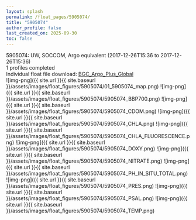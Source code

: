 ```yaml
---
layout: splash
permalink: /float_pages/5905074/
title: "5905074"
author_profile: false
last_created_on: 2025-09-30
toc: false
---
```

 
5905074: UW, SOCCOM, Argo equivalent (2017-12-26T15:36 to 2017-12-26T15:36)\
1 profiles completed\
Individual float file download: [BGC_Argo_Plus_Global](https://ftp.soest.hawaii.edu/bgc_argo_plus/Individual_Floats/outliers_removed/5905074_Sprof_processed.nc)\
![img-png]({{ site.url }}{{ site.baseurl }}/assets/images/float_figures/5905074/01_5905074_map.png)
![img-png]({{ site.url }}{{ site.baseurl }}/assets/images/float_figures/5905074/5905074_BBP700.png)
![img-png]({{ site.url }}{{ site.baseurl }}/assets/images/float_figures/5905074/5905074_CDOM.png)
![img-png]({{ site.url }}{{ site.baseurl }}/assets/images/float_figures/5905074/5905074_CHLA.png)
![img-png]({{ site.url }}{{ site.baseurl }}/assets/images/float_figures/5905074/5905074_CHLA_FLUORESCENCE.png)
![img-png]({{ site.url }}{{ site.baseurl }}/assets/images/float_figures/5905074/5905074_DOXY.png)
![img-png]({{ site.url }}{{ site.baseurl }}/assets/images/float_figures/5905074/5905074_NITRATE.png)
![img-png]({{ site.url }}{{ site.baseurl }}/assets/images/float_figures/5905074/5905074_PH_IN_SITU_TOTAL.png)
![img-png]({{ site.url }}{{ site.baseurl }}/assets/images/float_figures/5905074/5905074_PRES.png)
![img-png]({{ site.url }}{{ site.baseurl }}/assets/images/float_figures/5905074/5905074_PSAL.png)
![img-png]({{ site.url }}{{ site.baseurl }}/assets/images/float_figures/5905074/5905074_TEMP.png)
